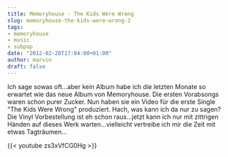 ```yaml
---
title: Memoryhouse - The Kids Were Wrong
slug: memoryhouse-the-kids-were-wrong-2
tags:
- memoryhouse
- music
- subpop
date: "2012-02-28T17:04:00+01:00"
author: marvin
draft: false
---
```

Ich sage sowas oft...aber kein Album habe ich die letzten Monate so
erwartet wie das neue Album von Memoryhouse. Die ersten Vorabsongs waren
schon purer Zucker. Nun haben sie ein Video für die erste Single "The
Kids Were Wrong" produziert. Hach, was kann ich da nur zu sagen? Die
Vinyl Vorbestellung ist eh schon raus...jetzt kann ich nur mit zittrigen
Händen auf dieses Werk warten...vielleicht vertreibe ich mir die Zeit
mit etwas Tagträumen...

{{< youtube zs3xVfCG0Hg >}}